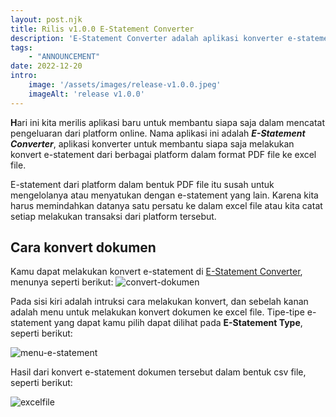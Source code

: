 ```yaml
---
layout: post.njk
title: Rilis v1.0.0 E-Statement Converter
description: 'E-Statement Converter adalah aplikasi konverter e-statement dari berbagai platform dalam format PDF file ke excel file. Hal ini memudahkan dalam mengelola pengeluaran, menyatukan atau menganalisis data pengeluaran.'
tags:
    - "ANNOUNCEMENT"
date: 2022-12-20
intro:
    image: '/assets/images/release-v1.0.0.jpeg'
    imageAlt: 'release v1.0.0'
---
```

**H**ari ini kita merilis aplikasi baru untuk membantu siapa saja dalam mencatat pengeluaran dari
platform online. Nama aplikasi ini adalah ***E-Statement Converter***, aplikasi konverter untuk membantu siapa saja melakukan konvert e-statement dari berbagai platform dalam format PDF file ke excel file.

E-statement dari platform dalam bentuk PDF file itu susah untuk mengelolanya atau menyatukan dengan
e-statement yang lain. Karena kita harus memindahkan datanya satu persatu ke dalam excel file atau kita
catat setiap melakukan transaksi dari platform tersebut.

## Cara konvert dokumen
Kamu dapat melakukan konvert e-statement di [E-Statement Converter](https://www.e-statement.in/#convert-pdfcsv), menunya seperti berikut:
![convert-dokumen](https://user-images.githubusercontent.com/16787866/209455416-318bf570-5530-415c-9872-96fb8b396e85.png)

Pada sisi kiri adalah intruksi cara melakukan konvert, dan sebelah kanan adalah menu untuk melakukan
konvert dokumen ke excel file. Tipe-tipe e-statement yang dapat kamu pilih dapat dilihat pada
**E-Statement Type**, seperti berikut:

![menu-e-statement](https://user-images.githubusercontent.com/16787866/209455410-e09af799-f337-4ea7-acd3-541dfee4ec2c.png)

Hasil dari konvert e-statement dokumen tersebut dalam bentuk csv file, seperti berikut:

![excelfile](https://user-images.githubusercontent.com/16787866/209455607-249573b8-967d-4bb8-afd3-78c910fdfd0d.png)
